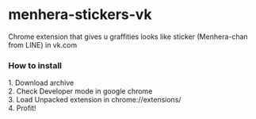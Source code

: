 # menhera-stickers-vk
Chrome extension that gives u graffities looks like sticker (Menhera-chan from LINE) in vk.com

<h3>How to install</h3>
1. Download archive<br>
2. Check Developer mode in google chrome<br>
3. Load Unpacked extension in chrome://extensions/<br>
4. Profit!<br>
